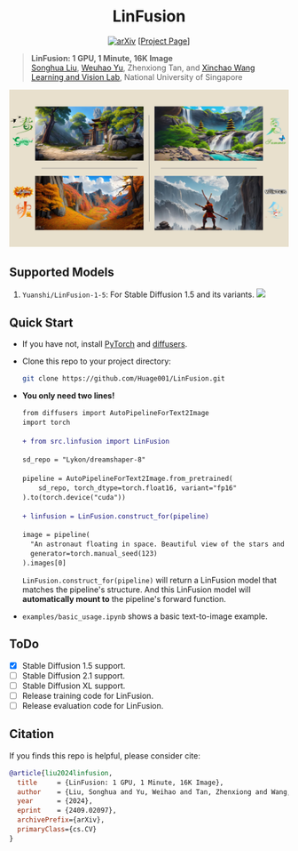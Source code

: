 <div align="center">

# LinFusion
<a href="https://arxiv.org/"><img src="https://img.shields.io/badge/arXiv-2409.02097-A42C25.svg" alt="arXiv"></a> [[Project Page](https://lv-linfusion.github.io)]
</div>


> **LinFusion: 1 GPU, 1 Minute, 16K Image**
> <br>
> [Songhua Liu](http://121.37.94.87/), 
> [Weuhao Yu](https://whyu.me/), 
> Zhenxiong Tan, 
> and 
> [Xinchao Wang](https://sites.google.com/site/sitexinchaowang/)
> <br>
> [Learning and Vision Lab](http://lv-nus.org/), National University of Singapore
> <br>

![](https://github.com/Huage001/LinFusion/blob/main/picture.png)

## Supported Models

1. `Yuanshi/LinFusion-1-5`: For Stable Diffusion 1.5 and its variants. <a href="https://huggingface.co/Yuanshi/LinFusion-1-5"><img src="https://img.shields.io/badge/%F0%9F%A4%97-LinFusion for 1.5-yellow"></a>


## Quick Start
* If you have not, install [PyTorch](https://pytorch.org/get-started/locally/) and [diffusers](https://huggingface.co/docs/diffusers/index).

* Clone this repo to your project directory:

  ``` bash
  git clone https://github.com/Huage001/LinFusion.git
  ```

* **You only need two lines!**

  ```diff
  from diffusers import AutoPipelineForText2Image
  import torch
  
  + from src.linfusion import LinFusion
  
  sd_repo = "Lykon/dreamshaper-8"
  
  pipeline = AutoPipelineForText2Image.from_pretrained(
      sd_repo, torch_dtype=torch.float16, variant="fp16"
  ).to(torch.device("cuda"))
  
  + linfusion = LinFusion.construct_for(pipeline)
  
  image = pipeline(
  	"An astronaut floating in space. Beautiful view of the stars and the universe in the background.",
  	generator=torch.manual_seed(123)
  ).images[0]
  ```
  `LinFusion.construct_for(pipeline)` will return a LinFusion model that matches the pipeline's structure. And this LinFusion model will **automatically mount to** the pipeline's forward function.

* `examples/basic_usage.ipynb` shows a basic text-to-image example.

## ToDo
- [x] Stable Diffusion 1.5 support.
- [ ] Stable Diffusion 2.1 support. 
- [ ] Stable Diffusion XL support.
- [ ] Release training code for LinFusion.
- [ ] Release evaluation code for LinFusion.

## Citation

If you finds this repo is helpful, please consider cite:

```bib
@article{liu2024linfusion,
  title     = {LinFusion: 1 GPU, 1 Minute, 16K Image},
  author    = {Liu, Songhua and Yu, Weihao and Tan, Zhenxiong and Wang, Xinchao},
  year      = {2024},
  eprint    = {2409.02097},
  archivePrefix={arXiv},
  primaryClass={cs.CV}
}
```
